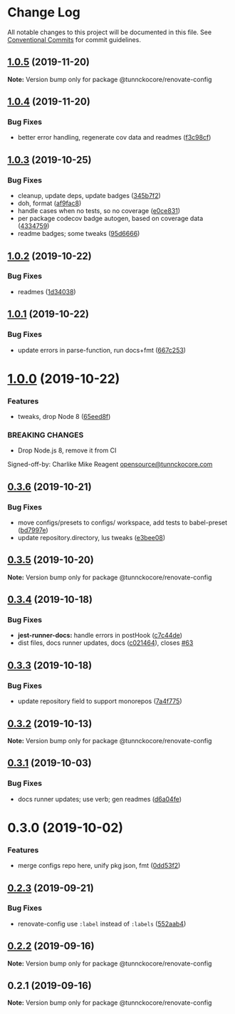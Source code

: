 # Change Log

All notable changes to this project will be documented in this file.
See [Conventional Commits](https://conventionalcommits.org) for commit guidelines.

## [1.0.5](https://github.com/tunnckoCore/opensource/compare/@tunnckocore/renovate-config@1.0.4...@tunnckocore/renovate-config@1.0.5) (2019-11-20)

**Note:** Version bump only for package @tunnckocore/renovate-config





## [1.0.4](https://github.com/tunnckoCore/opensource/compare/@tunnckocore/renovate-config@1.0.3...@tunnckocore/renovate-config@1.0.4) (2019-11-20)


### Bug Fixes

* better error handling, regenerate cov data and readmes ([f3c98cf](https://github.com/tunnckoCore/opensource/commit/f3c98cf5812cf92127f491df67f083d06235a399))





## [1.0.3](https://github.com/tunnckoCore/opensource/compare/@tunnckocore/renovate-config@1.0.2...@tunnckocore/renovate-config@1.0.3) (2019-10-25)


### Bug Fixes

* cleanup, update deps, update badges ([345b7f2](https://github.com/tunnckoCore/opensource/commit/345b7f23e39481409ddc84d37308986462ada969))
* doh, format ([af9fac8](https://github.com/tunnckoCore/opensource/commit/af9fac844fb3d43fb43d39003eec18f482b6c6aa))
* handle cases when no tests, so no coverage ([e0ce831](https://github.com/tunnckoCore/opensource/commit/e0ce8313eedbcb5e8780865ed05533b5a2190c36))
* per package codecov badge autogen, based on coverage data ([4334759](https://github.com/tunnckoCore/opensource/commit/4334759d331dfcef98f43735a356753a685b139a))
* readme badges; some tweaks ([95d6666](https://github.com/tunnckoCore/opensource/commit/95d666659a2ac29bece307d22c66b6c0e7e47683))





## [1.0.2](https://github.com/tunnckoCore/opensource/compare/@tunnckocore/renovate-config@1.0.1...@tunnckocore/renovate-config@1.0.2) (2019-10-22)


### Bug Fixes

* readmes ([1d34038](https://github.com/tunnckoCore/opensource/commit/1d3403852b1c6321c8fea89d45956e73b20a616e))





## [1.0.1](https://github.com/tunnckoCore/opensource/compare/@tunnckocore/renovate-config@1.0.0...@tunnckocore/renovate-config@1.0.1) (2019-10-22)


### Bug Fixes

* update errors in parse-function,  run docs+fmt ([667c253](https://github.com/tunnckoCore/opensource/commit/667c2539f668bfe07659ea397d9dda1305b7da4e))





# [1.0.0](https://github.com/tunnckoCore/opensource/compare/@tunnckocore/renovate-config@0.3.6...@tunnckocore/renovate-config@1.0.0) (2019-10-22)


### Features

* tweaks, drop Node 8 ([65eed8f](https://github.com/tunnckoCore/opensource/commit/65eed8f5849b2e19656c562e10db276115ce3e24))


### BREAKING CHANGES

* Drop Node.js 8, remove it from CI

Signed-off-by: Charlike Mike Reagent <opensource@tunnckocore.com>





## [0.3.6](https://github.com/tunnckoCore/opensource/compare/@tunnckocore/renovate-config@0.3.5...@tunnckocore/renovate-config@0.3.6) (2019-10-21)


### Bug Fixes

* move configs/presets to configs/ workspace, add tests to babel-preset ([bd7997e](https://github.com/tunnckoCore/opensource/commit/bd7997e9670f438f426946e649059441709bac0b))
* update repository.directory, lus tweaks ([e3bee08](https://github.com/tunnckoCore/opensource/commit/e3bee0829a3956601a52245cbc54ede4766772c7))





## [0.3.5](https://github.com/tunnckoCore/opensource/compare/@tunnckocore/renovate-config@0.3.4...@tunnckocore/renovate-config@0.3.5) (2019-10-20)

**Note:** Version bump only for package @tunnckocore/renovate-config





## [0.3.4](https://github.com/tunnckoCore/opensource/compare/@tunnckocore/renovate-config@0.3.3...@tunnckocore/renovate-config@0.3.4) (2019-10-18)


### Bug Fixes

* **jest-runner-docs:** handle errors in postHook ([c7c44de](https://github.com/tunnckoCore/opensource/commit/c7c44de))
* dist files, docs runner updates, docs ([c021464](https://github.com/tunnckoCore/opensource/commit/c021464)), closes [#63](https://github.com/tunnckoCore/opensource/issues/63)





## [0.3.3](https://github.com/tunnckoCore/opensource/compare/@tunnckocore/renovate-config@0.3.2...@tunnckocore/renovate-config@0.3.3) (2019-10-18)


### Bug Fixes

* update repository field to support monorepos ([7a4f775](https://github.com/tunnckoCore/opensource/commit/7a4f775))





## [0.3.2](https://github.com/tunnckoCore/opensource/tree/master/@tunnckocore/renovate-config/compare/@tunnckocore/renovate-config@0.3.1...@tunnckocore/renovate-config@0.3.2) (2019-10-13)

**Note:** Version bump only for package @tunnckocore/renovate-config





## [0.3.1](https://github.com/tunnckoCore/opensource/tree/master/@tunnckocore/renovate-config/compare/@tunnckocore/renovate-config@0.3.0...@tunnckocore/renovate-config@0.3.1) (2019-10-03)


### Bug Fixes

* docs runner updates; use verb; gen readmes ([d6a04fe](https://github.com/tunnckoCore/opensource/tree/master/@tunnckocore/renovate-config/commit/d6a04fe))





# 0.3.0 (2019-10-02)


### Features

* merge configs repo here, unify pkg json, fmt ([0dd53f2](https://github.com/tunnckoCore/opensource/tree/master/@tunnckocore/renovate-config/commit/0dd53f2))





## [0.2.3](https://github.com/tunnckocore/configs/compare/@tunnckocore/renovate-config@0.2.2...@tunnckocore/renovate-config@0.2.3) (2019-09-21)


### Bug Fixes

* renovate-config use `:label` instead of `:labels` ([552aab4](https://github.com/tunnckocore/configs/commit/552aab4))





## [0.2.2](https://github.com/tunnckocore/configs/compare/@tunnckocore/renovate-config@0.2.1...@tunnckocore/renovate-config@0.2.2) (2019-09-16)

**Note:** Version bump only for package @tunnckocore/renovate-config





## 0.2.1 (2019-09-16)

**Note:** Version bump only for package @tunnckocore/renovate-config
